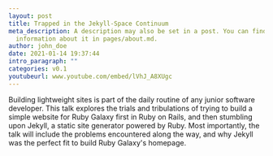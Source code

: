 ```yaml
---
layout: post
title: Trapped in the Jekyll-Space Continuum
meta_description: A description may also be set in a post. You can find more
  information about it in pages/about.md.
author: john_doe
date: 2021-01-14 19:37:44
intro_paragraph: ""
categories: v0.1
youtubeurl: www.youtube.com/embed/lVhJ_A8XUgc
---
```

Building lightweight sites is part of the daily routine of any junior software developer.  This talk explores the trials and tribulations of trying to build a simple website for Ruby Galaxy first in Ruby on Rails,  and then stumbling upon Jekyll, a static site generator powered by Ruby.  Most importantly, the talk will include the problems  encountered along the way, and why Jekyll was the perfect fit to build Ruby Galaxy's homepage.